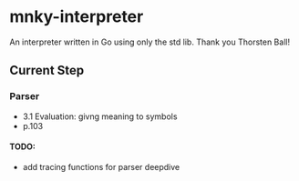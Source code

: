 # mnky-interpreter

An interpreter written in Go using only the std lib. Thank you Thorsten Ball!

## Current Step

### Parser

- 3.1 Evaluation: givng meaning to symbols
- p.103 

#### TODO:
- add tracing functions for parser deepdive

<!-- ```bash
  lexer.go
``` -->
